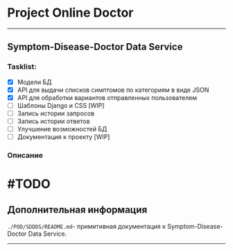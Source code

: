 # Project Online Doctor
----
## Symptom-Disease-Doctor Data Service
### Tasklist:
- [x] Модели БД
- [x] API для выдачи списков симптомов по категориям в виде JSON
- [x] API для обработки вариантов отправленных пользователем
- [ ] Шаблоны Django и CSS [WIP]
- [ ] Запись истории запросов
- [ ] Запись истории ответов
- [ ] Улучшение возможностей БД
- [ ] Документация к проекту [WIP]

### Описание
# #TODO
## Дополнительная информация
`./POD/SDDDS/README.md`- примитивная документация к Symptom-Disease-Doctor Data Service.

----
